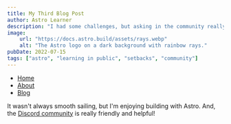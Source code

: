 ```yaml
---
title: My Third Blog Post
author: Astro Learner
description: "I had some challenges, but asking in the community really helped!"
image:
    url: "https://docs.astro.build/assets/rays.webp"
    alt: "The Astro logo on a dark background with rainbow rays."
pubDate: 2022-07-15
tags: ["astro", "learning in public", "setbacks", "community"]
---
```

- [Home](/)
- [About](/about)
- [Blog](/blog)

It wasn't always smooth sailing, but I'm enjoying building with Astro. And, the [Discord community](https://astro.build/chat) is really friendly and helpful!
